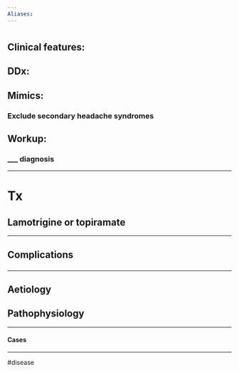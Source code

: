```yaml
---
Aliases:
---
```

# 
## Clinical features:
###
## DDx:
###
## Mimics:
### Exclude secondary headache syndromes 
## Workup:
### ___ diagnosis
---
# Tx
## Lamotrigine or topiramate 
---
## Complications
###

---
## Aetiology
## Pathophysiology

---
#### Cases


---
#disease 